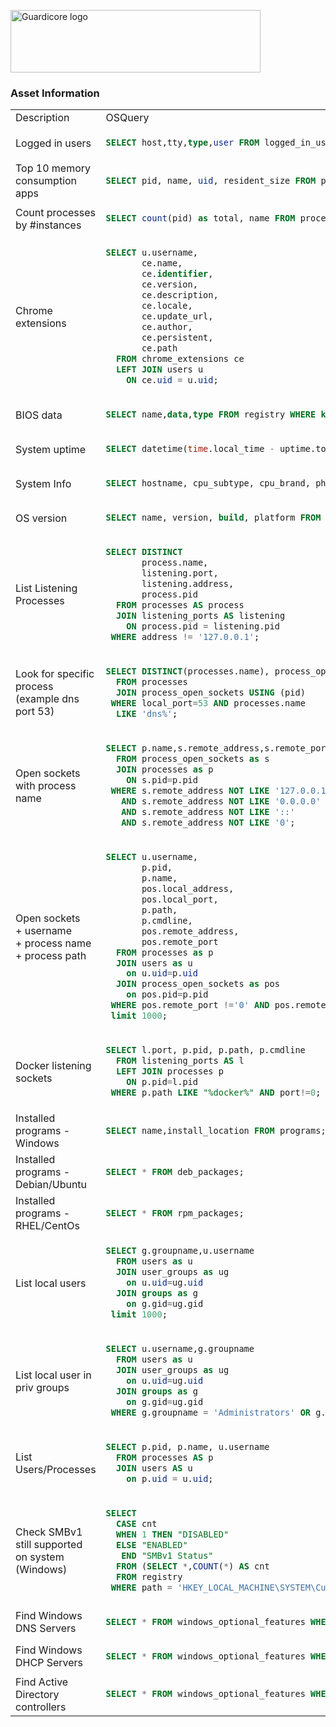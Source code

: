 <p align="left">
  <a href="https://www.guardicore.com/">
    <img src="https://www.guardicore.com/wp-content/uploads/2019/02/guardicore-press-releases-logo-banner2-845x200-1.jpg" alt="Guardicore logo" width="400" height="100">
  </a>
</p>
<h3 align="left">Asset Information</h3>
<p align="left">

<table>
<tr>
<td> Description </td> <td> OSQuery </td>
</tr>
<tr>
<td> Logged in users</td>
<td>

```sql
SELECT host,tty,type,user FROM logged_in_users;
```

</td>
</tr>
<tr>
<td> Top 10 memory consumption apps</td>
<td>

```sql
SELECT pid, name, uid, resident_size FROM processes order by resident_size desc limit 10;
```

</td>
</tr>
<tr>
<td> Count processes by #instances</td>
<td>

```sql
SELECT count(pid) as total, name FROM processes group by name order by total desc limit 10;
```

</td>
</tr>
<tr>
<td> Chrome extensions</td>
<td>

```sql
SELECT u.username, 
       ce.name, 
       ce.identifier, 
       ce.version, 
       ce.description, 
       ce.locale, 
       ce.update_url, 
       ce.author, 
       ce.persistent, 
       ce.path 
  FROM chrome_extensions ce 
  LEFT JOIN users u 
    ON ce.uid = u.uid;
 ```

</td>
</tr>
<tr>
<td> BIOS data</td>
<td>

```sql
SELECT name,data,type FROM registry WHERE key LIKE 'HKEY_LOCAL_MACHINE\HARDWARE\DESCRIPTION\System\BIOS';
```

</td>
</tr>
<tr>
<td> System uptime</td>
<td>

```sql
SELECT datetime(time.local_time - uptime.total_seconds, 'unixepoch') AS last_rebooted FROM time, uptime;
```

</td>
</tr>
<tr>
<td> System Info</td>
<td>

```sql
SELECT hostname, cpu_subtype, cpu_brand, physical_memory, hardware_vendor,hardware_model FROM system_info;
```

</td>
</tr>
<tr>
<td> OS version</td>
<td>

```sql
SELECT name, version, build, platform FROM os_version;
```

</td>
</tr>
<tr>
<td> List Listening Processes</td>
<td>

```sql
SELECT DISTINCT 
       process.name, 
       listening.port, 
       listening.address, 
       process.pid 
  FROM processes AS process 
  JOIN listening_ports AS listening 
    ON process.pid = listening.pid 
 WHERE address != '127.0.0.1';
```

</td>
</tr>
<tr>
<td> Look for specific process<br>
     (example dns port 53)</td>
<td>

```sql
SELECT DISTINCT(processes.name), process_open_sockets.local_port 
  FROM processes 
  JOIN process_open_sockets USING (pid) 
 WHERE local_port=53 AND processes.name 
  LIKE 'dns%';
```

</td>
</tr>
<tr>
<td> Open sockets with process name</td>
<td>

```sql
SELECT p.name,s.remote_address,s.remote_port,s.local_address,s.local_port,s.family,s.protocol
  FROM process_open_sockets as s
  JOIN processes as p
    ON s.pid=p.pid
 WHERE s.remote_address NOT LIKE '127.0.0.1'
   AND s.remote_address NOT LIKE '0.0.0.0'
   AND s.remote_address NOT LIKE '::'
   AND s.remote_address NOT LIKE '0';
```

</td>
</tr>
<tr>
<td> Open sockets<br> 
     + username<br> 
     + process name<br> 
     + process path</td>
<td>

```sql
SELECT u.username,
       p.pid,
       p.name,
       pos.local_address,
       pos.local_port,
       p.path,
       p.cmdline,
       pos.remote_address,
       pos.remote_port
  FROM processes as p
  JOIN users as u
    on u.uid=p.uid
  JOIN process_open_sockets as pos
    on pos.pid=p.pid
 WHERE pos.remote_port !='0' AND pos.remote_address != '127.0.0.1'
 limit 1000;
```

</td>
</tr>
<tr>
<td> Docker listening sockets</td>
<td>

```sql
SELECT l.port, p.pid, p.path, p.cmdline
  FROM listening_ports AS l
  LEFT JOIN processes p 
    ON p.pid=l.pid
 WHERE p.path LIKE "%docker%" AND port!=0;
```

</td>
</tr>
<tr>
<td> Installed programs - Windows</td>
<td>

```sql
SELECT name,install_location FROM programs;
```

</td>
</tr>
<tr>
<td> Installed programs - Debian/Ubuntu</td>
<td>

```sql
SELECT * FROM deb_packages;
```

</td>
</tr>
<tr>
<td> Installed programs - RHEL/CentOs</td>
<td>

```sql
SELECT * FROM rpm_packages;
```

</td>
</tr>
<tr>
<td> List local users</td>
<td>

```sql
SELECT g.groupname,u.username 
  FROM users as u
  JOIN user_groups as ug
    on u.uid=ug.uid
  JOIN groups as g
    on g.gid=ug.gid
 limit 1000;
```

</td>
</tr>
<tr>
<td> List local user in priv groups</td>
<td>

```sql
SELECT u.username,g.groupname 
  FROM users as u
  JOIN user_groups as ug
    on u.uid=ug.uid
  JOIN groups as g
    on g.gid=ug.gid
 WHERE g.groupname = 'Administrators' OR g.groupname = 'sudo' OR g.groupname = 'root';
```

</td>
</tr>
<tr>
<td> List Users/Processes</td>
<td>

```sql
SELECT p.pid, p.name, u.username 
  FROM processes AS p
  JOIN users AS u
    on p.uid = u.uid;
```

</td>
</tr>
<tr>
<td> Check SMBv1 still supported on system (Windows)</td>
<td>

```sql
SELECT 
  CASE cnt
  WHEN 1 THEN "DISABLED"
  ELSE "ENABLED"
   END "SMBv1 Status"
  FROM (SELECT *,COUNT(*) AS cnt
  FROM registry
 WHERE path = 'HKEY_LOCAL_MACHINE\SYSTEM\CurrentControlSet\Services\LanmanServer\Parameters\SMB1' AND data != 1);
 ```
</td>
</tr>
<tr>
<td> Find Windows DNS Servers</td>
<td>

```sql
SELECT * FROM windows_optional_features WHERE state == 1 AND name == "DNS-Server-Full-Role";
 ```

</td>
</tr>
<tr>
<td> Find Windows DHCP Servers</td>
<td>

```sql
SELECT * FROM windows_optional_features WHERE state == 1 AND name == "DHCPServer";
 ```

</td>
</tr>
  <tr>
<td> Find Active Directory controllers</td>
<td>

```sql
SELECT * FROM windows_optional_features WHERE state == 1 AND name == "DirectoryServices-DomainController";
 ```

</td>
</tr>

</table>
